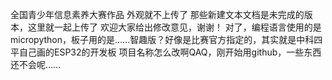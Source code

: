 全国青少年信息素养大赛作品
外观就不上传了
那些新建文本文档是未完成的版本，这里就一起上传了
欢迎大家给出修改意见，谢谢！
对了，编程语言使用的是micropython，板子用的是……智趣版？好像是比赛官方指定的，其实就是中科四平自己画的ESP32的开发板
项目名称怎么改啊QAQ，刚开始用github，一些东西还不会呢……
